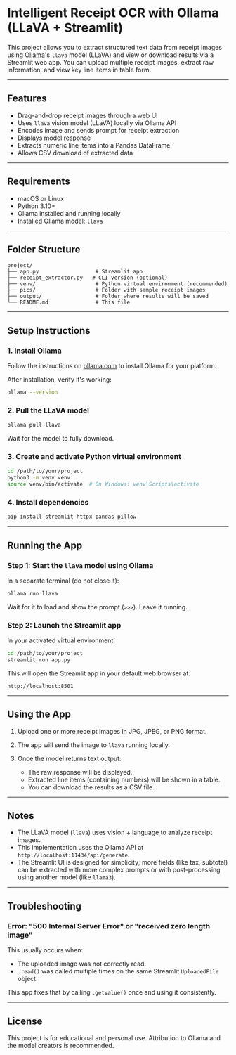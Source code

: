 # Intelligent Receipt OCR with Ollama (LLaVA + Streamlit)

This project allows you to extract structured text data from receipt images using [Ollama](https://ollama.com)'s `llava` model (LLaVA) and view or download results via a Streamlit web app. You can upload multiple receipt images, extract raw information, and view key line items in table form.

---

## Features

* Drag-and-drop receipt images through a web UI
* Uses `llava` vision model (LLaVA) locally via Ollama API
* Encodes image and sends prompt for receipt extraction
* Displays model response
* Extracts numeric line items into a Pandas DataFrame
* Allows CSV download of extracted data

---

## Requirements

* macOS or Linux
* Python 3.10+
* Ollama installed and running locally
* Installed Ollama model: `llava`

---

## Folder Structure

```
project/
├── app.py                  # Streamlit app
├── receipt_extractor.py   # CLI version (optional)
├── venv/                   # Python virtual environment (recommended)
├── pics/                   # Folder with sample receipt images
├── output/                 # Folder where results will be saved
└── README.md               # This file
```

---

## Setup Instructions

### 1. Install Ollama

Follow the instructions on [ollama.com](https://ollama.com/download) to install Ollama for your platform.

After installation, verify it's working:

```bash
ollama --version
```

### 2. Pull the LLaVA model

```bash
ollama pull llava
```

Wait for the model to fully download.

### 3. Create and activate Python virtual environment

```bash
cd /path/to/your/project
python3 -m venv venv
source venv/bin/activate  # On Windows: venv\Scripts\activate
```

### 4. Install dependencies

```bash
pip install streamlit httpx pandas pillow
```

---

## Running the App

### Step 1: Start the `llava` model using Ollama

In a separate terminal (do not close it):

```bash
ollama run llava
```

Wait for it to load and show the prompt (`>>>`). Leave it running.

### Step 2: Launch the Streamlit app

In your activated virtual environment:

```bash
cd /path/to/your/project
streamlit run app.py
```

This will open the Streamlit app in your default web browser at:

```
http://localhost:8501
```

---

## Using the App

1. Upload one or more receipt images in JPG, JPEG, or PNG format.
2. The app will send the image to `llava` running locally.
3. Once the model returns text output:

   * The raw response will be displayed.
   * Extracted line items (containing numbers) will be shown in a table.
   * You can download the results as a CSV file.

---

## Notes

* The LLaVA model (`llava`) uses vision + language to analyze receipt images.
* This implementation uses the Ollama API at `http://localhost:11434/api/generate`.
* The Streamlit UI is designed for simplicity; more fields (like tax, subtotal) can be extracted with more complex prompts or with post-processing using another model (like `llama3`).

---

## Troubleshooting

### Error: "500 Internal Server Error" or "received zero length image"

This usually occurs when:

* The uploaded image was not correctly read.
* `.read()` was called multiple times on the same Streamlit `UploadedFile` object.

This app fixes that by calling `.getvalue()` once and using it consistently.

---

## License

This project is for educational and personal use. Attribution to Ollama and the model creators is recommended.


